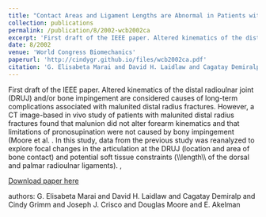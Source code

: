 ```yaml
---
title: "Contact Areas and Ligament Lengths are Abnormal in Patients with Malunited Distal Radius Fracture Despite Normal Radioulnar Kinematics"
collection: publications
permalink: /publication/8/2002-wcb2002ca
excerpt: 'First draft of the IEEE paper. Altered kinematics of the distal radioulnar joint (DRUJ) and/or bone impingement are considered causes of long-term complications associated with malunited distal radius fractures. However,  a  CT image-based in vivo study of patients with malunited distal radius fractures found that malunion did not alter forearm kinematics and that limitations of pronosupination were not caused by bony impingement (Moore et al.  . In this study,  data from the previous study was reanalyzed to explore focal changes in the articulation at the DRUJ (location and area of bone contact) and potential soft tissue constraints (\\\length\\\ of the dorsal and palmar radioulnar ligaments).  , '
date: 8/2002
venue: 'World Congress Biomechanics'
paperurl: 'http://cindygr.github.io/files/wcb2002ca.pdf'
citation: 'G. Elisabeta Marai and David H. Laidlaw and Cagatay Demiralp and Cindy Grimm and Joseph J. Crisco and Douglas Moore and E. Akelman'
---
```

First draft of the IEEE paper. Altered kinematics of the distal radioulnar joint (DRUJ) and/or bone impingement are considered causes of long-term complications associated with malunited distal radius fractures. However,  a  CT image-based in vivo study of patients with malunited distal radius fractures found that malunion did not alter forearm kinematics and that limitations of pronosupination were not caused by bony impingement (Moore et al.  . In this study,  data from the previous study was reanalyzed to explore focal changes in the articulation at the DRUJ (location and area of bone contact) and potential soft tissue constraints (\\\length\\\ of the dorsal and palmar radioulnar ligaments).  , 

[Download paper here](http://cindygr.github.io/files/wcb2002ca.pdf)

authors: G. Elisabeta Marai and David H. Laidlaw and Cagatay Demiralp and Cindy Grimm and Joseph J. Crisco and Douglas Moore and E. Akelman